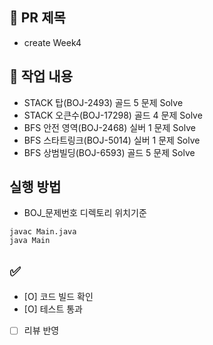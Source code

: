 ## 📌 PR 제목
- create Week4

## 📝 작업 내용
- STACK 탑(BOJ-2493) 골드 5 문제 Solve
- STACK 오큰수(BOJ-17298) 골드 4 문제 Solve
- BFS 안전 영역(BOJ-2468) 실버 1 문제 Solve
- BFS 스타트링크(BOJ-5014) 실버 1 문제 Solve
- BFS 상범빌딩(BOJ-6593) 골드 5 문제 Solve

## 실행 방법
- BOJ_문제번호 디렉토리 위치기준
```
javac Main.java
java Main
```
## ✅ 
- [O] 코드 빌드 확인
- [O] 테스트 통과
- [ ] 리뷰 반영
